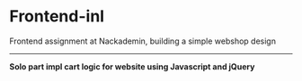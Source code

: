 # Frontend-inl

Frontend assignment at Nackademin, building a simple webshop design

<hr />
<strong>Solo part impl cart logic for website using Javascript and jQuery</strong>
